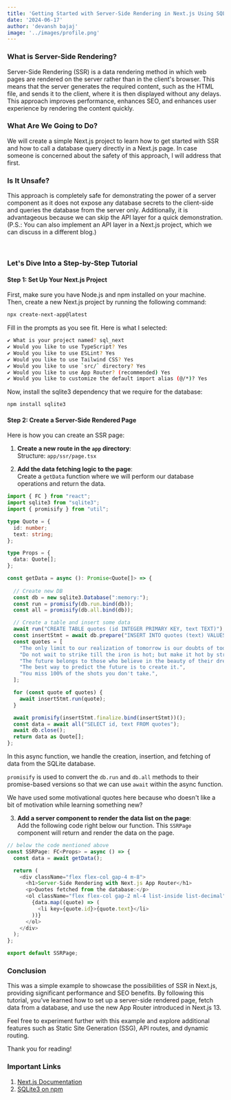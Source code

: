 ```yaml
---
title: 'Getting Started with Server-Side Rendering in Next.js Using SQLite'
date: '2024-06-17'
author: 'devansh bajaj'
image: '../images/profile.png'
---
```


### What is Server-Side Rendering?

Server-Side Rendering (SSR) is a data rendering method in which web pages are rendered on the server rather than in the client's browser. This means that the server generates the required content, such as the HTML file, and sends it to the client, where it is then displayed without any delays. This approach improves performance, enhances SEO, and enhances user experience by rendering the content quickly.

### What Are We Going to Do?

We will create a simple Next.js project to learn how to get started with SSR and how to call a database query directly in a Next.js page. In case someone is concerned about the safety of this approach, I will address that first.

### Is It Unsafe?

This approach is completely safe for demonstrating the power of a server component as it does not expose any database secrets to the client-side and queries the database from the server only. Additionally, it is advantageous because we can skip the API layer for a quick demonstration. (P.S.: You can also implement an API layer in a Next.js project, which we can discuss in a different blog.)

<br />

### Let's Dive Into a Step-by-Step Tutorial

#### Step 1: Set Up Your Next.js Project

First, make sure you have Node.js and npm installed on your machine. Then, create a new Next.js project by running the following command:

```bash 
npx create-next-app@latest
```

Fill in the prompts as you see fit. Here is what I selected:

```bash
✔ What is your project named? sql_next
✔ Would you like to use TypeScript? Yes
✔ Would you like to use ESLint? Yes
✔ Would you like to use Tailwind CSS? Yes
✔ Would you like to use `src/` directory? Yes
✔ Would you like to use App Router? (recommended) Yes
✔ Would you like to customize the default import alias (@/*)? Yes
```

Now, install the sqlite3 dependency that we require for the database:

```bash
npm install sqlite3
```

#### Step 2: Create a Server-Side Rendered Page

Here is how you can create an SSR page:

1. **Create a new route in the `app` directory**:  
    Structure: `app/ssr/page.tsx`
    
2. **Add the data fetching logic to the page**:  
    Create a `getData` function where we will perform our database operations and return the data.
    

```typescript
import { FC } from "react";
import sqlite3 from "sqlite3";
import { promisify } from "util";

type Quote = {
  id: number;
  text: string;
};

type Props = {
  data: Quote[];
};

const getData = async (): Promise<Quote[]> => {
  
  // Create new DB
  const db = new sqlite3.Database(":memory:");
  const run = promisify(db.run.bind(db));
  const all = promisify(db.all.bind(db));

  // Create a table and insert some data
  await run("CREATE TABLE quotes (id INTEGER PRIMARY KEY, text TEXT)");
  const insertStmt = await db.prepare("INSERT INTO quotes (text) VALUES (?)");
  const quotes = [
    "The only limit to our realization of tomorrow is our doubts of today.",
    "Do not wait to strike till the iron is hot; but make it hot by striking.",
    "The future belongs to those who believe in the beauty of their dreams.",
    "The best way to predict the future is to create it.",
    "You miss 100% of the shots you don't take.",
  ];

  for (const quote of quotes) {
    await insertStmt.run(quote);
  }

  await promisify(insertStmt.finalize.bind(insertStmt))();
  const data = await all("SELECT id, text FROM quotes");
  await db.close();
  return data as Quote[];
};

```

In this async function, we handle the creation, insertion, and fetching of data from the SQLite database.

`promisify` is used to convert the `db.run` and `db.all` methods to their promise-based versions so that we can use `await` within the async function.

We have used some motivational quotes here because who doesn't like a bit of motivation while learning something new?

3. **Add a server component to render the data list on the page**:  
    Add the following code right below our function. This `SSRPage` component will return and render the data on the page.

``` typescript
// below the code mentioned above
const SSRPage: FC<Props> = async () => {
  const data = await getData();

  return (
    <div className="flex flex-col gap-4 m-8">
      <h1>Server-Side Rendering with Next.js App Router</h1>
      <p>Quotes fetched from the database:</p>
      <ol className="flex flex-col gap-2 ml-4 list-inside list-decimal">
        {data.map((quote) => (
          <li key={quote.id}>{quote.text}</li>
        ))}
      </ol>
    </div>
  );
};

export default SSRPage;
```
### Conclusion

This was a simple example to showcase the possibilities of SSR in Next.js, providing significant performance and SEO benefits. By following this tutorial, you’ve learned how to set up a server-side rendered page, fetch data from a database, and use the new App Router introduced in Next.js 13.

Feel free to experiment further with this example and explore additional features such as Static Site Generation (SSG), API routes, and dynamic routing.

Thank you for reading!

### Important Links

1. [Next.js Documentation](https://nextjs.org/docs/app)
2. [SQLite3 on npm](https://www.npmjs.com/package/sqlite3)   

